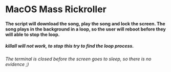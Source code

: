 # MacOS Mass Rickroller 
#### The script will download the song, play the song and lock the screen. The song plays in the background in a loop, so the user will reboot before they will able to stop the loop.
##### killall will not work, to stop this try to find the loop process.
_The terminal is closed before the screen goes to sleep, so there is no evidence ;)_
